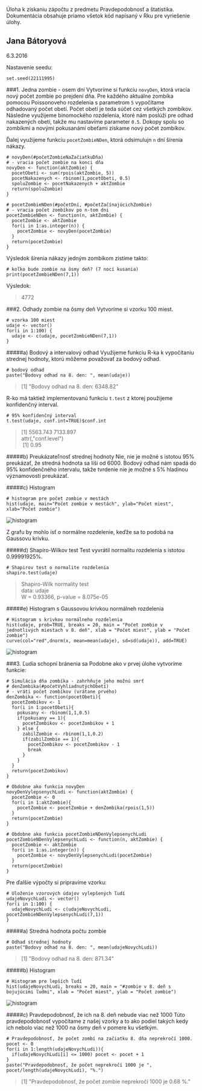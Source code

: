 Úloha k získaniu zápočtu z predmetu Pravdepodobnosť a štatistika.
Dokumentácia obsahuje priamo všetok kód napísaný v Rku pre vyriešenie úlohy.

## Jana Bátoryová
6.3.2016

Nastavenie seedu:
```
set.seed(22111995)
```

###1. Jedna zombie - osem dní
Vytvoríme si funkciu ```novyDen```, ktorá vracia nový počet zombie po prejdení dňa.
Pre každého aktuálne zombíka pomocou Poissonoveho rozdelenia s parametrom ```5``` vypočítame 
odhadovaný počet obetí. Počet obetí je teda súčet cez všetkých zombíkov. 
Následne využijeme binomockého rozdelenia, ktoré nám poslúži pre odhad nakazených obetí, 
takže mu nastavíme parameter ```0.5```. Dokopy spolu so zombíkmi a novými pokusanámi obeťami 
získame nový počet zombíkov. 

Ďalej využijeme funkciu ```pocetZombieNDen```, ktorá odsimulujn ```n``` dní šírenia nákazy.

```
# novyDen(#početZombieNaZačiatkuDňa)
# - vracia počet zombie na konci dňa
novyDen <- function(aktZombie) {
  pocetObeti <- sum(rpois(aktZombie, 5))
  pocetNakazenych <- rbinom(1,pocetObeti, 0.5)
  spoluZombie <- pocetNakazenych + aktZombie
  return(spoluZombie)
}

# pocetZombieNDen(#početDní, #početZačínajúcichZombie)
# - vracia počet zombíkov po n-tom dni
pocetZombieNDen <- function(n, aktZombie) {
  pocetZombie <- aktZombie
  for(i in 1:as.integer(n)) {
    pocetZombie <- novyDen(pocetZombie)
  }
  return(pocetZombie)
}
```

Výsledok šírenia nákazy jedným zombíkom zistíme takto:
```
# koľko bude zombie na ôsmy deň? (7 nocí kusania)
print(pocetZombieNDen(7,1))
```
Výsledok: 
>4772

###2. Odhady zombie na ôsmy deň
Vytvoríme si vzorku 100 miest.
```
# vzorka 100 miest
udaje <- vector()
for(i in 1:100) {
  udaje <- c(udaje, pocetZombieNDen(7,1))
}
```
#####a) Bodový a intervalový odhad
Využijeme funkciu R-ka k vypočítaniu strednej hodnoty, ktorú môžeme považovať za bodový odhad.
```
# bodový odhad
paste("Bodovy odhad na 8. den: ", mean(udaje))
```
> [1] "Bodovy odhad na 8. den:  6348.82"

R-ko má taktiež implementovanú funkciu ```t.test``` z ktorej použijeme konfidenčný interval.
```
# 95% konfidenčný interval
t.test(udaje, conf.int=TRUE)$conf.int
```
> [1] 5563.743 7133.897  
> attr(,"conf.level")  
> [1] 0.95  

#####b) Preukázateľnosť strednej hodnoty
Nie, nie je možné s istotou 95% preukázať, že stredná hodnota sa líši od 6000. Bodový odhad nám spadá do 95% konfidenčného intervalu, takže tvrdenie nie je možné s 5% hladinou významovosti preukázať.

#####c) Histogram
```
# histogram pre počet zombie v mestách
hist(udaje, main="Počet zombie v mestách", ylab="Počet miest", xlab="Počet zombie")
```
![histogram](http://atrey.karlin.mff.cuni.cz/~jankasvk/myself/hist1.png)

Z grafu by mohlo ísť o normálne rozdelenie, keďže sa to podobá na Gaussovu krivku.

#####d) Shapiro-Wilkov test
Test vyvrátil normalitu rozdelenia s istotou 0.99991925%.
```
# Shapirov test o normalite rozdelenia
shapiro.test(udaje)
```
> Shapiro-Wilk normality test  
> data:  udaje  
> W = 0.93366, p-value = 8.075e-05

#####e) Histogram s Gaussovou krivkou normálneh rozdelenia
```
# Histogram s krivkou normálneho rozdelenia
hist(udaje, prob=TRUE, breaks = 20, main = "Počet zombie v jednotlivých miestach v 8. deň", xlab = "Počet miest", ylab = "Počet zombie")
curve(col="red",dnorm(x, mean=mean(udaje), sd=sd(udaje)), add=TRUE)
```
![histogram](http://atrey.karlin.mff.cuni.cz/~jankasvk/myself/hist2.png)

###3. Ľudia schopní bránenia sa
Podobne ako v prvej úlohe vytvoríme funkcie:

```
# Simulácia dňa zombíka - zahrhňuje jeho možnú smrť
# denZombika(#početVyhliadnutýchObetí)
# - vráti počet zombíkov (vrátane prvého)
denZombika <- function(pocetObeti){
  pocetZombikov <- 1
  for(i in 1:pocetObeti){
    pokusany <- rbinom(1,1,0.5)
    if(pokusany == 1){
      pocetZombikov <- pocetZombikov + 1
    } else {
      zabilZombie <- rbinom(1,1,0.2)
      if(zabilZombie == 1){
        pocetZombikov <- pocetZombikov - 1
        break
      }
    }
  }
  return(pocetZombikov)
}

# Obdobne ako funkcia novyDen
novyDenVylepsenychLudi <- function(aktZombie) {
  pocetZombie <- 0
  for(i in 1:aktZombie){
    pocetZombie <- pocetZombie + denZombika(rpois(1,5))
  }
  return(pocetZombie)
}

# Obdobne ako funkcia pocetZombieNDenVylepsenychLudi
pocetZombieNDenVylepsenychLudi <- function(n, aktZombie) {
  pocetZombie <- aktZombie
  for(i in 1:as.integer(n)) {
    pocetZombie <- novyDenVylepsenychLudi(pocetZombie)
  }
  return(pocetZombie)
}

```

Pre ďalšie výpočty si pripravíme vzorku:
```
# Uloženie vzorových údajov vylepšených ľudí
udajeNovychLudi <- vector()
for(i in 1:100) {
  udajeNovychLudi <- c(udajeNovychLudi, pocetZombieNDenVylepsenychLudi(7,1))
}
```

#####a) Stredná hodnota počtu zombie
```
# Odhad strednej hodnoty
paste("Bodovy odhad na 8. den: ", mean(udajeNovychLudi))
```
> [1] "Bodovy odhad na 8. den:  871.34"

#####b) Histogram
```
# Histogram pre lepších ľudí
hist(udajeNovychLudi, breaks = 20, main = "#zombie v 8. deň s bojujúcimi ľudmi", xlab = "Počet miest", ylab = "Počet zombie")
```
![histogram](http://atrey.karlin.mff.cuni.cz/~jankasvk/myself/hist3.png)

#####c) Pravdepodobnosť, že ich na 8. deň nebude viac než 1000
Túto pravdepodobnosť vypočítame z našej vzorky a to ako podiel takých kedy ich nebolo viac než 1000 na ôsmy deň v pomere ku všetkým.
```
# Pravdepodobnosť, že počet zombí na začiatku 8. dňa neprekročí 1000.
pocet <- 0
for(i in 1:length(udajeNovychLudi)){
  if(udajeNovychLudi[i] <= 1000) pocet <- pocet + 1
}
paste("Pravdepodobnosť, že počet neprekročí 1000 je ", pocet/length(udajeNovychLudi), "%.")
```
> [1] "Pravdepodobnosť, že počet zombie neprekročí 1000 je 0.68 %."
